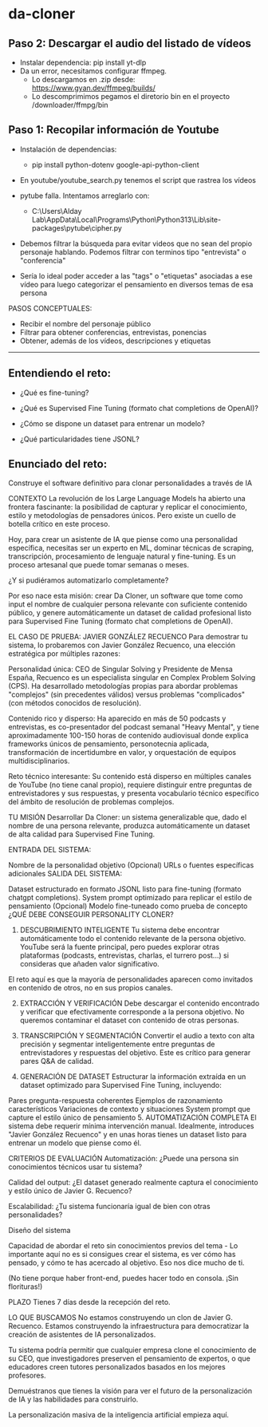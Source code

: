 # da-cloner

## Paso 2: Descargar el audio del listado de vídeos
* Instalar dependencia: pip install yt-dlp
* Da un error, necesitamos configurar ffmpeg.
    - Lo descargamos en .zip desde: https://www.gyan.dev/ffmpeg/builds/
    - Lo descomprimimos pegamos el diretorio bin en el proyecto /downloader/ffmpg/bin

## Paso 1: Recopilar información de Youtube

* Instalación de dependencias:
    - pip install python-dotenv google-api-python-client
* En youtube/youtube_search.py tenemos el script que rastrea los vídeos
* pytube falla. Intentamos arreglarlo con:
    - C:\Users\Alday Lab\AppData\Local\Programs\Python\Python313\Lib\site-packages\pytube\cipher.py

* Debemos filtrar la búsqueda para evitar videos que no sean del propio personaje hablando. Podemos filtrar con terminos tipo "entrevista" o "conferencia"
* Sería lo ideal poder acceder a las "tags" o "etiquetas" asociadas a ese vídeo para luego categorizar el pensamiento en diversos temas de esa persona

PASOS CONCEPTUALES:

- Recibir el nombre del personaje público
- Filtrar para obtener conferencias, entrevistas, ponencias
- Obtener, además de los vídeos, descripciones y etiquetas


-----------------------------


## Entendiendo el reto:

* ¿Qué es fine-tuning?

* ¿Qué es Supervised Fine Tuning (formato chat completions de OpenAI)?

* ¿Cómo se dispone un dataset para entrenar un modelo?

* ¿Qué particularidades tiene JSONL?



## Enunciado del reto:

Construye el software definitivo para clonar personalidades a través de IA

CONTEXTO
La revolución de los Large Language Models ha abierto una frontera fascinante: la posibilidad de capturar y replicar el conocimiento, estilo y metodologías de pensadores únicos. Pero existe un cuello de botella crítico en este proceso.

Hoy, para crear un asistente de IA que piense como una personalidad específica, necesitas ser un experto en ML, dominar técnicas de scraping, transcripción, procesamiento de lenguaje natural y fine-tuning. Es un proceso artesanal que puede tomar semanas o meses.

¿Y si pudiéramos automatizarlo completamente?

Por eso nace esta misión: crear Da Cloner, un software que tome como input el nombre de cualquier persona relevante con suficiente contenido público, y genere automáticamente un dataset de calidad profesional listo para Supervised Fine Tuning (formato chat completions de OpenAI).

EL CASO DE PRUEBA: JAVIER GONZÁLEZ RECUENCO
Para demostrar tu sistema, lo probaremos con Javier González Recuenco, una elección estratégica por múltiples razones:

Personalidad única: CEO de Singular Solving y Presidente de Mensa España, Recuenco es un especialista singular en Complex Problem Solving (CPS). Ha desarrollado metodologías propias para abordar problemas "complejos" (sin precedentes válidos) versus problemas "complicados" (con métodos conocidos de resolución).

Contenido rico y disperso: Ha aparecido en más de 50 podcasts y entrevistas, es co-presentador del podcast semanal "Heavy Mental", y tiene aproximadamente 100-150 horas de contenido audiovisual donde explica frameworks únicos de pensamiento, personotecnia aplicada, transformación de incertidumbre en valor, y orquestación de equipos multidisciplinarios.

Reto técnico interesante: Su contenido está disperso en múltiples canales de YouTube (no tiene canal propio), requiere distinguir entre preguntas de entrevistadores y sus respuestas, y presenta vocabulario técnico específico del ámbito de resolución de problemas complejos.

TU MISIÓN
Desarrollar Da Cloner: un sistema generalizable que, dado el nombre de una persona relevante, produzca automáticamente un dataset de alta calidad para Supervised Fine Tuning.

ENTRADA DEL SISTEMA:

Nombre de la personalidad objetivo
(Opcional) URLs o fuentes específicas adicionales
SALIDA DEL SISTEMA:

Dataset estructurado en formato JSONL listo para fine-tuning (formato chatgpt completions).
System prompt optimizado para replicar el estilo de pensamiento
(Opcional) Modelo fine-tuneado como prueba de concepto
¿QUÉ DEBE CONSEGUIR PERSONALITY CLONER?
1. DESCUBRIMIENTO INTELIGENTE Tu sistema debe encontrar automáticamente todo el contenido relevante de la persona objetivo. YouTube será la fuente principal, pero puedes explorar otras plataformas (podcasts, entrevistas, charlas, el turrero post...) si consideras que añaden valor significativo.

El reto aquí es que la mayoría de personalidades aparecen como invitados en contenido de otros, no en sus propios canales.

2. EXTRACCIÓN Y VERIFICACIÓN Debe descargar el contenido encontrado y verificar que efectivamente corresponde a la persona objetivo. No queremos contaminar el dataset con contenido de otras personas.

3. TRANSCRIPCIÓN Y SEGMENTACIÓN Convertir el audio a texto con alta precisión y segmentar inteligentemente entre preguntas de entrevistadores y respuestas del objetivo. Este es crítico para generar pares Q&A de calidad.

4. GENERACIÓN DE DATASET Estructurar la información extraída en un dataset optimizado para Supervised Fine Tuning, incluyendo:

Pares pregunta-respuesta coherentes
Ejemplos de razonamiento característicos
Variaciones de contexto y situaciones
System prompt que capture el estilo único de pensamiento
5. AUTOMATIZACIÓN COMPLETA El sistema debe requerir mínima intervención manual. Idealmente, introduces "Javier González Recuenco" y en unas horas tienes un dataset listo para entrenar un modelo que piense como él.

CRITERIOS DE EVALUACIÓN
Automatización: ¿Puede una persona sin conocimientos técnicos usar tu sistema?

Calidad del output: ¿El dataset generado realmente captura el conocimiento y estilo único de Javier G. Recuenco?

Escalabilidad: ¿Tu sistema funcionaría igual de bien con otras personalidades?

Diseño del sistema

Capacidad de abordar el reto sin conocimientos previos del tema - Lo importante aquí no es si consigues crear el sistema, es ver cómo has pensado, y cómo te has acercado al objetivo. Eso nos dice mucho de ti.

(No tiene porque haber front-end, puedes hacer todo en consola. ¡Sin florituras!)

PLAZO
Tienes 7 días desde la recepción del reto.

LO QUE BUSCAMOS
No estamos construyendo un clon de Javier G. Recuenco. Estamos construyendo la infraestructura para democratizar la creación de asistentes de IA personalizados.

Tu sistema podría permitir que cualquier empresa clone el conocimiento de su CEO, que investigadores preserven el pensamiento de expertos, o que educadores creen tutores personalizados basados en los mejores profesores.

Demuéstranos que tienes la visión para ver el futuro de la personalización de IA y las habilidades para construirlo.

La personalización masiva de la inteligencia artificial empieza aquí.